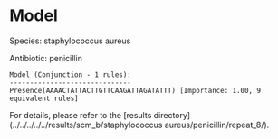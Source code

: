 
# Model

Species: staphylococcus aureus

Antibiotic: penicillin

```
Model (Conjunction - 1 rules):
------------------------------
Presence(AAAACTATTACTTGTTCAAGATTAGATATTT) [Importance: 1.00, 9 equivalent rules]

```

For details, please refer to the [results directory](../../../../../results/scm_b/staphylococcus aureus/penicillin/repeat_8/).

